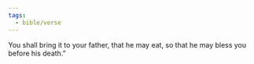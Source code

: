 ```yaml
---
tags:
  - bible/verse
---
```

You shall bring it to your father, that he may eat, so that he may bless you before his death.”